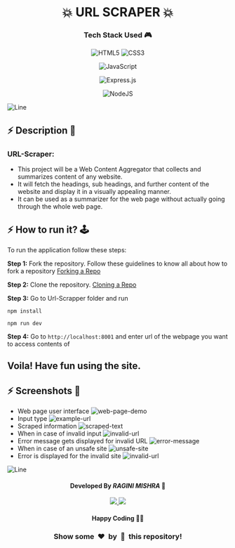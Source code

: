 <h1 align='center'><b>💥 URL SCRAPER 💥</b></h1>

<!-- -------------------------------------------------------------------------------------------------------------- -->

<h3 align='center'>Tech Stack Used 🎮</h3>
<!-- enlist all the technologies used to create this project from them (Remove co
mment using 'ctrl+z' or 'command+z') -->

<div align='center'>

  ![HTML5](https://img.shields.io/badge/html5-%23E34F26.svg?style=for-the-badge&logo=html5&logoColor=white)
  ![CSS3](https://img.shields.io/badge/css3-%231572B6.svg?style=for-the-badge&logo=css3&logoColor=white)

  ![JavaScript](https://img.shields.io/badge/javascript-%23323330.svg?style=for-the-badge&logo=javascript&logoColor=%23F7DF1E)

  ![Express.js](https://img.shields.io/badge/express.js-%23404d59.svg?style=for-the-badge&logo=express&logoColor=%2361DAFB)

  ![NodeJS](https://img.shields.io/badge/node.js-6DA55F?style=for-the-badge&logo=node.js&logoColor=white)

</div>

![Line](https://github.com/Avdhesh-Varshney/WebMasterLog/assets/114330097/4b78510f-a941-45f8-a9d5-80ed0705e847)

<!-- -------------------------------------------------------------------------------------------------------------- -->

## :zap: Description 📃

<div>
  <h3>URL-Scraper:</h3>
  <p>
  <ul>
  <li>This project will be a Web Content Aggregator that collects and summarizes content of any website. 
  <li>It will fetch the headings, sub headings, and further content of the website and display it in a visually appealing manner.
  <li>It can be used as a summarizer for the web page without actually going through the whole web page.
  </li>
  </li>
  </li>
  </ul></p>
</div>

<!-- -------------------------------------------------------------------------------------------------------------- -->

## :zap: How to run it? 🕹️

To run the application follow these steps:

**Step 1:** Fork the repository. Follow these guidelines to know all about how to fork a repository
[Forking a Repo](https://help.github.com/en/github/getting-started-with-github/fork-a-repo)

**Step 2:** Clone the repository. [Cloning a Repo](https://help.github.com/en/desktop/contributing-to-projects/creating-an-issue-or-pull-request)

**Step 3:** Go to Url-Scrapper folder and run

`npm install`

`npm run dev`

**Step 4:** Go to `http://localhost:8001` and enter url of the webpage you want to access contents of

## Voila! Have fun using the site.

<!-- -------------------------------------------------------------------------------------------------------------- -->

## :zap: Screenshots 📸

- Web page user interface
  ![web-page-demo](image.png)
- Input type
  ![example-url](image-1.png)
- Scraped information
  ![scraped-text](image-2.png)
- When in case of invalid input
  ![invalid-url](image-3.png)
- Error message gets displayed for invalid URL
  ![error-message](image-4.png)
- When in case of an unsafe site
  ![unsafe-site](image-5.png)
- Error is displayed for the invalid site
  ![invalid-url](image-6.png)

![Line](https://github.com/Avdhesh-Varshney/WebMasterLog/assets/114330097/4b78510f-a941-45f8-a9d5-80ed0705e847)

<!-- -------------------------------------------------------------------------------------------------------------- -->

<h4 align='center'>Developed By <b><i>RAGINI MISHRA</i></b> 👦</h4>
<p align='center'>
  <a href='https://www.linkedin.com/in/ragini-mishra-5a78b3217/'>
    <img src='https://img.shields.io/badge/linkedin-%230077B5.svg?style=for-the-badge&logo=linkedin&logoColor=white' />
  </a>
  <a href='https://github.com/Rags-Mishra'>
    <img src='https://img.shields.io/badge/github-%23121011.svg?style=for-the-badge&logo=github&logoColor=white' />
  </a>
</p>

<h4 align='center'>Happy Coding 🧑‍💻</h4>

<h3 align="center">Show some &nbsp;❤️&nbsp; by &nbsp;🌟&nbsp; this repository!</h3>
